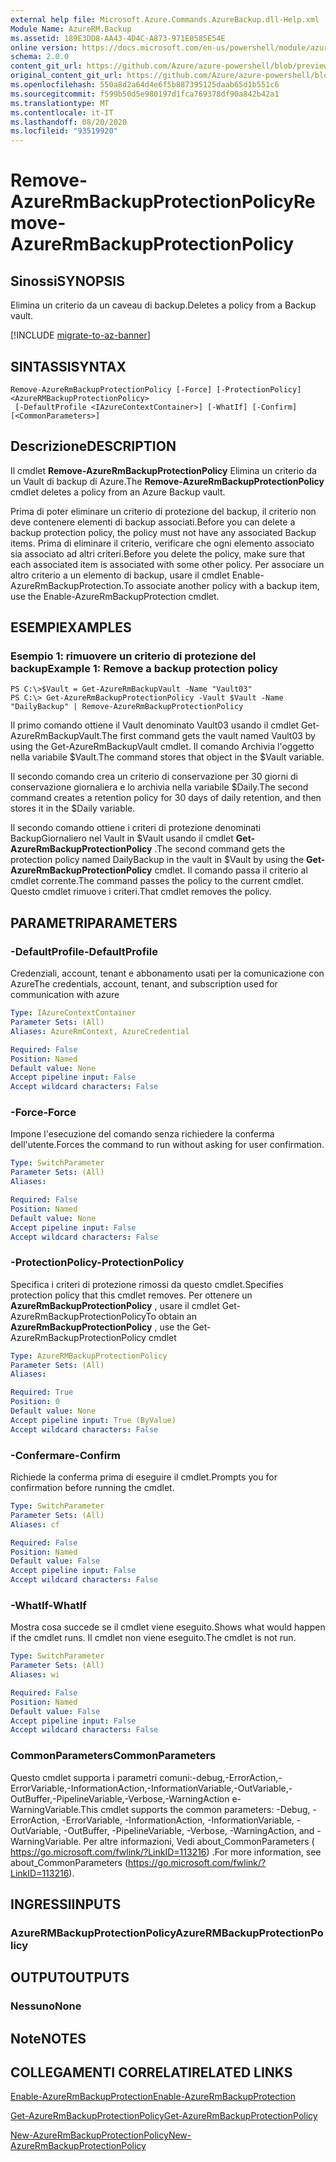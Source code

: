 ```yaml
---
external help file: Microsoft.Azure.Commands.AzureBackup.dll-Help.xml
Module Name: AzureRM.Backup
ms.assetid: 189E3DD8-AA43-4D4C-A873-971E0585E54E
online version: https://docs.microsoft.com/en-us/powershell/module/azurerm.backup/remove-azurermbackupprotectionpolicy
schema: 2.0.0
content_git_url: https://github.com/Azure/azure-powershell/blob/preview/src/ResourceManager/AzureBackup/Commands.AzureBackup/help/Remove-AzureRmBackupProtectionPolicy.md
original_content_git_url: https://github.com/Azure/azure-powershell/blob/preview/src/ResourceManager/AzureBackup/Commands.AzureBackup/help/Remove-AzureRmBackupProtectionPolicy.md
ms.openlocfilehash: 550a8d2a64d4e6f5b887395125daab65d1b551c6
ms.sourcegitcommit: f599b50d5e980197d1fca769378df90a842b42a1
ms.translationtype: MT
ms.contentlocale: it-IT
ms.lasthandoff: 08/20/2020
ms.locfileid: "93519920"
---
```

# <span data-ttu-id="db22d-101">Remove-AzureRmBackupProtectionPolicy</span><span class="sxs-lookup"><span data-stu-id="db22d-101">Remove-AzureRmBackupProtectionPolicy</span></span>

## <span data-ttu-id="db22d-102">Sinossi</span><span class="sxs-lookup"><span data-stu-id="db22d-102">SYNOPSIS</span></span>
<span data-ttu-id="db22d-103">Elimina un criterio da un caveau di backup.</span><span class="sxs-lookup"><span data-stu-id="db22d-103">Deletes a policy from a Backup vault.</span></span>

[!INCLUDE [migrate-to-az-banner](../../includes/migrate-to-az-banner.md)]

## <span data-ttu-id="db22d-104">SINTASSI</span><span class="sxs-lookup"><span data-stu-id="db22d-104">SYNTAX</span></span>

```
Remove-AzureRmBackupProtectionPolicy [-Force] [-ProtectionPolicy] <AzureRMBackupProtectionPolicy>
 [-DefaultProfile <IAzureContextContainer>] [-WhatIf] [-Confirm] [<CommonParameters>]
```

## <span data-ttu-id="db22d-105">Descrizione</span><span class="sxs-lookup"><span data-stu-id="db22d-105">DESCRIPTION</span></span>
<span data-ttu-id="db22d-106">Il cmdlet **Remove-AzureRmBackupProtectionPolicy** Elimina un criterio da un Vault di backup di Azure.</span><span class="sxs-lookup"><span data-stu-id="db22d-106">The **Remove-AzureRmBackupProtectionPolicy** cmdlet deletes a policy from an Azure Backup vault.</span></span>

<span data-ttu-id="db22d-107">Prima di poter eliminare un criterio di protezione del backup, il criterio non deve contenere elementi di backup associati.</span><span class="sxs-lookup"><span data-stu-id="db22d-107">Before you can delete a backup protection policy, the policy must not have any associated Backup items.</span></span>
<span data-ttu-id="db22d-108">Prima di eliminare il criterio, verificare che ogni elemento associato sia associato ad altri criteri.</span><span class="sxs-lookup"><span data-stu-id="db22d-108">Before you delete the policy, make sure that each associated item is associated with some other policy.</span></span>
<span data-ttu-id="db22d-109">Per associare un altro criterio a un elemento di backup, usare il cmdlet Enable-AzureRmBackupProtection.</span><span class="sxs-lookup"><span data-stu-id="db22d-109">To associate another policy with a backup item, use the Enable-AzureRmBackupProtection cmdlet.</span></span>

## <span data-ttu-id="db22d-110">ESEMPI</span><span class="sxs-lookup"><span data-stu-id="db22d-110">EXAMPLES</span></span>

### <span data-ttu-id="db22d-111">Esempio 1: rimuovere un criterio di protezione del backup</span><span class="sxs-lookup"><span data-stu-id="db22d-111">Example 1: Remove a backup protection policy</span></span>
```
PS C:\>$Vault = Get-AzureRmBackupVault -Name "Vault03"
PS C:\> Get-AzureRmBackupProtectionPolicy -Vault $Vault -Name "DailyBackup" | Remove-AzureRmBackupProtectionPolicy
```

<span data-ttu-id="db22d-112">Il primo comando ottiene il Vault denominato Vault03 usando il cmdlet Get-AzureRmBackupVault.</span><span class="sxs-lookup"><span data-stu-id="db22d-112">The first command gets the vault named Vault03 by using the Get-AzureRmBackupVault cmdlet.</span></span>
<span data-ttu-id="db22d-113">Il comando Archivia l'oggetto nella variabile $Vault.</span><span class="sxs-lookup"><span data-stu-id="db22d-113">The command stores that object in the $Vault variable.</span></span>

<span data-ttu-id="db22d-114">Il secondo comando crea un criterio di conservazione per 30 giorni di conservazione giornaliera e lo archivia nella variabile $Daily.</span><span class="sxs-lookup"><span data-stu-id="db22d-114">The second command creates a retention policy for 30 days of daily retention, and then stores it in the $Daily variable.</span></span>

<span data-ttu-id="db22d-115">Il secondo comando ottiene i criteri di protezione denominati BackupGiornaliero nel Vault in $Vault usando il cmdlet **Get-AzureRmBackupProtectionPolicy** .</span><span class="sxs-lookup"><span data-stu-id="db22d-115">The second command gets the protection policy named DailyBackup in the vault in $Vault by using the **Get-AzureRmBackupProtectionPolicy** cmdlet.</span></span>
<span data-ttu-id="db22d-116">Il comando passa il criterio al cmdlet corrente.</span><span class="sxs-lookup"><span data-stu-id="db22d-116">The command passes the policy to the current cmdlet.</span></span>
<span data-ttu-id="db22d-117">Questo cmdlet rimuove i criteri.</span><span class="sxs-lookup"><span data-stu-id="db22d-117">That cmdlet removes the policy.</span></span>

## <span data-ttu-id="db22d-118">PARAMETRI</span><span class="sxs-lookup"><span data-stu-id="db22d-118">PARAMETERS</span></span>

### <span data-ttu-id="db22d-119">-DefaultProfile</span><span class="sxs-lookup"><span data-stu-id="db22d-119">-DefaultProfile</span></span>
<span data-ttu-id="db22d-120">Credenziali, account, tenant e abbonamento usati per la comunicazione con Azure</span><span class="sxs-lookup"><span data-stu-id="db22d-120">The credentials, account, tenant, and subscription used for communication with azure</span></span>

```yaml
Type: IAzureContextContainer
Parameter Sets: (All)
Aliases: AzureRmContext, AzureCredential

Required: False
Position: Named
Default value: None
Accept pipeline input: False
Accept wildcard characters: False
```

### <span data-ttu-id="db22d-121">-Force</span><span class="sxs-lookup"><span data-stu-id="db22d-121">-Force</span></span>
<span data-ttu-id="db22d-122">Impone l'esecuzione del comando senza richiedere la conferma dell'utente.</span><span class="sxs-lookup"><span data-stu-id="db22d-122">Forces the command to run without asking for user confirmation.</span></span>

```yaml
Type: SwitchParameter
Parameter Sets: (All)
Aliases: 

Required: False
Position: Named
Default value: None
Accept pipeline input: False
Accept wildcard characters: False
```

### <span data-ttu-id="db22d-123">-ProtectionPolicy</span><span class="sxs-lookup"><span data-stu-id="db22d-123">-ProtectionPolicy</span></span>
<span data-ttu-id="db22d-124">Specifica i criteri di protezione rimossi da questo cmdlet.</span><span class="sxs-lookup"><span data-stu-id="db22d-124">Specifies protection policy that this cmdlet removes.</span></span>
<span data-ttu-id="db22d-125">Per ottenere un **AzureRmBackupProtectionPolicy** , usare il cmdlet Get-AzureRmBackupProtectionPolicy</span><span class="sxs-lookup"><span data-stu-id="db22d-125">To obtain an **AzureRmBackupProtectionPolicy** , use the Get-AzureRmBackupProtectionPolicy cmdlet</span></span>

```yaml
Type: AzureRMBackupProtectionPolicy
Parameter Sets: (All)
Aliases: 

Required: True
Position: 0
Default value: None
Accept pipeline input: True (ByValue)
Accept wildcard characters: False
```

### <span data-ttu-id="db22d-126">-Confermare</span><span class="sxs-lookup"><span data-stu-id="db22d-126">-Confirm</span></span>
<span data-ttu-id="db22d-127">Richiede la conferma prima di eseguire il cmdlet.</span><span class="sxs-lookup"><span data-stu-id="db22d-127">Prompts you for confirmation before running the cmdlet.</span></span>

```yaml
Type: SwitchParameter
Parameter Sets: (All)
Aliases: cf

Required: False
Position: Named
Default value: False
Accept pipeline input: False
Accept wildcard characters: False
```

### <span data-ttu-id="db22d-128">-WhatIf</span><span class="sxs-lookup"><span data-stu-id="db22d-128">-WhatIf</span></span>
<span data-ttu-id="db22d-129">Mostra cosa succede se il cmdlet viene eseguito.</span><span class="sxs-lookup"><span data-stu-id="db22d-129">Shows what would happen if the cmdlet runs.</span></span>
<span data-ttu-id="db22d-130">Il cmdlet non viene eseguito.</span><span class="sxs-lookup"><span data-stu-id="db22d-130">The cmdlet is not run.</span></span>

```yaml
Type: SwitchParameter
Parameter Sets: (All)
Aliases: wi

Required: False
Position: Named
Default value: False
Accept pipeline input: False
Accept wildcard characters: False
```

### <span data-ttu-id="db22d-131">CommonParameters</span><span class="sxs-lookup"><span data-stu-id="db22d-131">CommonParameters</span></span>
<span data-ttu-id="db22d-132">Questo cmdlet supporta i parametri comuni:-debug,-ErrorAction,-ErrorVariable,-InformationAction,-InformationVariable,-OutVariable,-OutBuffer,-PipelineVariable,-Verbose,-WarningAction e-WarningVariable.</span><span class="sxs-lookup"><span data-stu-id="db22d-132">This cmdlet supports the common parameters: -Debug, -ErrorAction, -ErrorVariable, -InformationAction, -InformationVariable, -OutVariable, -OutBuffer, -PipelineVariable, -Verbose, -WarningAction, and -WarningVariable.</span></span> <span data-ttu-id="db22d-133">Per altre informazioni, Vedi about_CommonParameters ( https://go.microsoft.com/fwlink/?LinkID=113216) .</span><span class="sxs-lookup"><span data-stu-id="db22d-133">For more information, see about_CommonParameters (https://go.microsoft.com/fwlink/?LinkID=113216).</span></span>

## <span data-ttu-id="db22d-134">INGRESSI</span><span class="sxs-lookup"><span data-stu-id="db22d-134">INPUTS</span></span>

### <span data-ttu-id="db22d-135">AzureRMBackupProtectionPolicy</span><span class="sxs-lookup"><span data-stu-id="db22d-135">AzureRMBackupProtectionPolicy</span></span>

## <span data-ttu-id="db22d-136">OUTPUT</span><span class="sxs-lookup"><span data-stu-id="db22d-136">OUTPUTS</span></span>

### <span data-ttu-id="db22d-137">Nessuno</span><span class="sxs-lookup"><span data-stu-id="db22d-137">None</span></span>

## <span data-ttu-id="db22d-138">Note</span><span class="sxs-lookup"><span data-stu-id="db22d-138">NOTES</span></span>

## <span data-ttu-id="db22d-139">COLLEGAMENTI CORRELATI</span><span class="sxs-lookup"><span data-stu-id="db22d-139">RELATED LINKS</span></span>

[<span data-ttu-id="db22d-140">Enable-AzureRmBackupProtection</span><span class="sxs-lookup"><span data-stu-id="db22d-140">Enable-AzureRmBackupProtection</span></span>](./Enable-AzureRmBackupProtection.md)

[<span data-ttu-id="db22d-141">Get-AzureRmBackupProtectionPolicy</span><span class="sxs-lookup"><span data-stu-id="db22d-141">Get-AzureRmBackupProtectionPolicy</span></span>](./Get-AzureRmBackupProtectionPolicy.md)

[<span data-ttu-id="db22d-142">New-AzureRmBackupProtectionPolicy</span><span class="sxs-lookup"><span data-stu-id="db22d-142">New-AzureRmBackupProtectionPolicy</span></span>](./New-AzureRmBackupProtectionPolicy.md)


